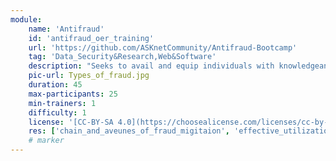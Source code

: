 ```yaml
---
module:
    name: 'Antifraud'
    id: 'antifraud_oer_training'     
    url: 'https://github.com/ASKnetCommunity/Antifraud-Bootcamp'    
    tag: 'Data_Security&Research,Web&Software'    
    description: "Seeks to avail and equip individuals with knowledgeand insight of online and offline fraud"
    pic-url: Types_of_fraud.jpg
    duration: 45
    max-participants: 25
    min-trainers: 1
    difficulty: 1 
    license: '[CC-BY-SA 4.0](https://choosealicense.com/licenses/cc-by-sa-4.0/)'
    res: ['chain_and_aveunes_of_fraud_migitaion', 'effective_utilization_of_media_spaces', 'measures_against_fraud', 'types_of_fraud'  ]       
    # marker
---  
```

